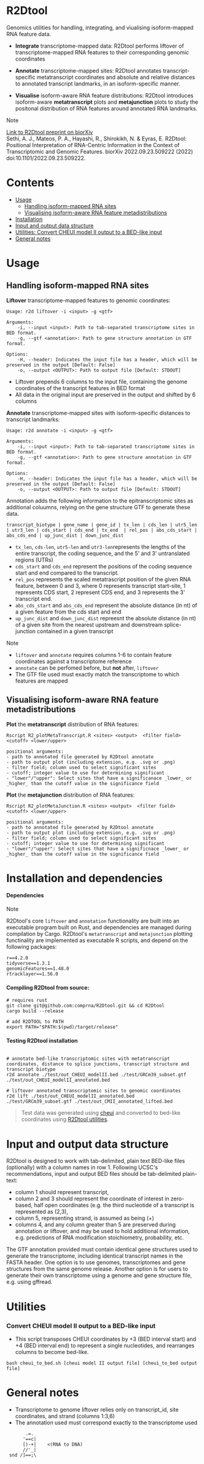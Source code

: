 # R2Dtool

Genomics utilities for handling, integrating, and viualising isoform-mapped RNA feature data.    


  - **Integrate** transcriptome-mapped data: R2Dtool performs liftover of transcriptome-mapped RNA features to their corresponding genomic coordinates

  - **Annotate** transcriptome-mapped sites: R2Dtool annotates transcript-specific metatranscript coordinates and absolute and relative distances to annotated transcript landmarks, in an isoform-specific manner.

  - **Visualise** isoform-aware RNA feature distributions: R2Dtool introduces isoform-aware **metatranscript** plots and **metajunction** plots to study the positonal distribution of RNA features around annotated RNA landmarks.


> [!NOTE]
> [Link to R2Dtool preprint on biorXiv](https://doi.org/10.1101/2022.09.23.509222)    
> Sethi, A. J., Mateos, P. A., Hayashi, R., Shirokikh, N. & Eyras, E. R2Dtool: Positional Interpretation of RNA-Centric Information in the Context of Transcriptomic and Genomic Features. biorXiv 2022.09.23.509222 (2022)
> doi:10.1101/2022.09.23.509222.

# Contents 

   - [Usage](#usage)
       - [Handling isoform-mapped RNA sites](#handling-isoform-mapped-rna-sites)
       - [Visualising isoform-aware RNA feature metadistributions](#visualising-isoform-aware-rna-feature-metadistributions)
   - [Installation](#installation)
   - [Input and output data structure](#input-and-output-data-structure)
   - [Utilities: Convert CHEUI model II output to a BED-like input](#utilities)
   - [General notes](#general-notes)

     
# Usage

## Handling isoform-mapped RNA sites 

**Liftover** transcriptome-mapped features to genomic coordinates:

```
Usage: r2d liftover -i <input> -g <gtf>

Arguments:
    -i, --input <input>: Path to tab-separated transcriptome sites in BED format. 
    -g, --gtf <annotation>: Path to gene structure annotation in GTF format.

Options:
    -H, --header: Indicates the input file has a header, which will be preserved in the output [Default: False]
    -o, --output <OUTPUT>: Path to output file [Default: STDOUT]

```
- Liftover prepends 6 columns to the input file, containing the genome coordinates of the transcript features in BED format
- All data in the original input are preserved in the output and shifted by 6 columns 

**Annotate** transcriptome-mapped sites with isoform-specific distances to transcript landmarks:

```
Usage: r2d annotate -i <input> -g <gtf>

Arguments:
    -i, --input <input>: Path to tab-separated transcriptome sites in BED format. 
    -g, --gtf <annotation>: Path to gene structure annotation in GTF format.

Options:
    -H, --header: Indicates the input file has a header, which will be preserved in the output [Default: False]
    -o, --output <OUTPUT>: Path to output file [Default: STDOUT]

```

Annotation adds the following information to the epitranscriptomic sites as additional coluumns, relying on the gene structure GTF to generate these data.

```
transcript_biotype | gene_name | gene_id | tx_len | cds_len | utr5_len | utr3_len | cds_start | cds_end | tx_end  | rel_pos | abs_cds_start | abs_cds_end | up_junc_dist | down_junc_dist
```

- ```tx_len```, ```cds-len```, ```utr5-len``` and ```utr3-len```represents the lengths of the entire transcript, the coding sequence, and the 5' and 3' untranslated regions (UTRs)
- ```cds_start``` and ```cds_end``` represent the positions of the coding sequence start and end compared to the transcript.
- ```rel_pos``` represents the scaled metatrascript position of the given RNA feature, between 0 and 3, where 0 represents transcript start-site, 1 represents CDS start, 2 represent CDS end, and 3 represents the 3' transcript end. 
- ```abs_cds_start``` and ```abs_cds_end``` represent the absolute distance (in nt) of a given feature from the cds start and end
- ```up_junc_dist``` and ```down_junc_dist``` repreesnt the absolute distance (in nt) of a given site from the nearest upstream and downstream splice-junction contained in a given transcript

> [!NOTE]
> - ```liftover``` and ```annotate``` requires columns 1-6 to contain feature coordinates against a transcriptome reference
> - ```annotate``` can be perfomed before, but __not__ after, ```liftover```
> - The GTF file used must exactly match the transcriptome to which features are mapped 

## Visualising isoform-aware RNA feature metadistributions

**Plot** the **metatranscript** distribution of RNA features:

```
Rscript R2_plotMetaTranscript.R <sites> <output>  <filter field> <cutoff> <lower/upper>

positional arguments:
- path to annotated file generated by R2Dtool annotate 
- path to output plot (including extension, e.g. .svg or .png)
- filter field; column used to select significant sites
- cutoff; integer value to use for determining significant
- "lower"/"upper": Select sites that have a significanace _lower_ or _higher_ than the cutoff value in the significance field 

```

**Plot** the **metajunction** distribution of RNA features:

```
Rscript R2_plotMetaJunction.R <sites> <output>  <filter field> <cutoff> <lower/upper>

positional arguments:
- path to annotated file generated by R2Dtool annotate 
- path to output plot (including extension, e.g. .svg or .png)
- filter field; column used to select significant sites
- cutoff; integer value to use for determining significant
- "lower"/"upper": Select sites that have a significnace _lower_ or _higher_ than the cutoff value in the significance field 

```
# Installation and dependencies 

#### Dependencies 

> [!NOTE]
> R2Dtool's core ```liftover``` and ```annotation``` functionality are built into an executable program built on Rust, and dependencies are managed during compilation by Cargo. 
> R2Dtool's ```metatranscript``` and ```metajunction``` plotting functinality are implemented as executable R scripts, and depend on the following packages:

```
r==4.2.0
tidyverse==1.3.1
genomicFeatures==1.48.0
rtracklayer==1.56.0
```
#### Compiling R2Dtool from source: 

```
# requires rust 
git clone git@github.com:comprna/R2Dtool.git && cd R2Dtool
cargo build --release

# add R2DTOOL to PATH
export PATH="$PATH:$(pwd)/target/release"
```

#### Testing R2Dtool installation 

```

# annotate bed-like transcriptomic sites with metatranscript coordinates, distance to splice junctions, transcript structure and transcript biotype
r2d annotate ./test/out_CHEUI_modelII.bed ./test/GRCm39_subset.gtf ./test/out_CHEUI_modelII_annotated.bed

# liftover annotated transcriptomic sites to genomic coordinates
r2d lift ./test/out_CHEUI_modelII_annotated.bed ./test/GRCm39_subset.gtf ./test/out_CMII_annotated_lifted.bed
```

> Test data was generated using [cheui](https://github.com/comprna/CHEUI) and converted to bed-like coordinates using [R2Dtool utilities](https://github.com/comprna/R2Dtool/blob/main/scripts/cheui_to_bed.sh).



# Input and output data structure

R2Dtool is designed to work with tab-delimited, plain text BED-like files (optionally) with a column names in row 1. Following UCSC's recommendations, input and output BED files should be tab-delimited plain-text:

- column 1 should represent transcript,
- column 2 and 3 should represent the coordinate of interest in zero-based, half open coordinates (e.g. the third nucleotide of a transcript is represented as (2,3),
- column 5, representing strand, is assumed as being (+)
- columns 4, and any column greater than 5 are preserved during annotation or liftover, and may be used to hold additional information, e.g. predictions of RNA modification stoichiometry, probability, etc.

The GTF annotation provided must contain identical gene structures used to generate the transcriptome, including identical transcript names in the FASTA header. One option is to use genomes, transcriptomes and gene structures from the same genome release. Another option is for users to generate their own transcriptome using a genome and gene structure file, e.g. using gffread.  

# Utilities

### Convert CHEUI model II output to a BED-like input

- This script transposes CHEUI coordinates by +3 (BED interval start) and +4 (BED interval end) to represent a single nucleotides, and rearranges columns to become bed-like.

```
bash cheui_to_bed.sh [cheui model II output file] [cheui_to_bed output file]
```

# General notes
- Transcriptome to genome liftover relies only on transcript_id, site coordinates, and strand (columns 1:3,6)
- The annotation used must correspond exactly to the transcriptome used




```
       .=.                              
      '==c|
      [)-+|    <(RNA to DNA)
      //'_|        
 snd /]==;\                                                                                                                                                               
```










